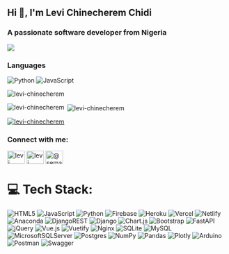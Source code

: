 
<h2 align="left">Hi 👋, I'm Levi Chinecherem Chidi</h2>
<h3 align="left">A passionate software developer from Nigeria</h3>


![](https://quotes-github-readme.vercel.app/api?type=horizontal&theme=tokyonight)

### Languages
![Python](https://img.shields.io/badge/-Python-000?&logo=Python)
![JavaScript](https://img.shields.io/badge/-JavaScript-000?&logo=JavaScript)
<p align="left"> <img src="https://komarev.com/ghpvc/?username=levi-chinecherem&label=Profile%20views&color=0e75b6&style=flat" alt="levi-chinecherem" /> </p>


<p><img align="left" src="https://github-readme-stats.vercel.app/api/top-langs?username=levi-chinecherem&show_icons=true&locale=en&layout=compact" alt="levi-chinecherem" /></p>

<p>&nbsp;<img align="center" src="https://github-readme-stats.vercel.app/api?username=levi-chinecherem&show_icons=true&locale=en" alt="levi-chinecherem" /></p>

<p align="left"> <a href="https://github.com/ryo-ma/github-profile-trophy"><img src="https://github-profile-trophy.vercel.app/?username=levi-chinecherem" alt="levi-chinecherem" /></a> </p>

<h3 align="left">Connect with me:</h3>
<p align="left">
<a href="https://linkedin.com/in/levi chinecherem c" target="blank"><img align="center" src="https://raw.githubusercontent.com/rahuldkjain/github-profile-readme-generator/master/src/images/icons/Social/linked-in-alt.svg" alt="levi chinecherem c" height="30" width="40" /></a>
<a href="https://fb.com/levi chinecherem c" target="blank"><img align="center" src="https://raw.githubusercontent.com/rahuldkjain/github-profile-readme-generator/master/src/images/icons/Social/facebook.svg" alt="levi chinecherem c" height="30" width="40" /></a>
<a href="https://medium.com/@semanticdev" target="blank"><img align="center" src="https://raw.githubusercontent.com/rahuldkjain/github-profile-readme-generator/master/src/images/icons/Social/medium.svg" alt="@semanticdev" height="30" width="40" /></a>
</p>

# 💻 Tech Stack:
![HTML5](https://img.shields.io/badge/html5-%23E34F26.svg?style=plastic&logo=html5&logoColor=white) 
![JavaScript](https://img.shields.io/badge/javascript-%23323330.svg?style=plastic&logo=javascript&logoColor=%23F7DF1E) 
![Python](https://img.shields.io/badge/python-3670A0?style=plastic&logo=python&logoColor=ffdd54) 
![Firebase](https://img.shields.io/badge/firebase-%23039BE5.svg?style=plastic&logo=firebase) 
![Heroku](https://img.shields.io/badge/heroku-%23430098.svg?style=plastic&logo=heroku&logoColor=white) 
![Vercel](https://img.shields.io/badge/vercel-%23000000.svg?style=plastic&logo=vercel&logoColor=white) 
![Netlify](https://img.shields.io/badge/netlify-%23000000.svg?style=plastic&logo=netlify&logoColor=#00C7B7) 
![Anaconda](https://img.shields.io/badge/Anaconda-%2344A833.svg?style=plastic&logo=anaconda&logoColor=white) 
![DjangoREST](https://img.shields.io/badge/DJANGO-REST-ff1709?style=plastic&logo=django&logoColor=white&color=ff1709&labelColor=gray) 
![Django](https://img.shields.io/badge/django-%23092E20.svg?style=plastic&logo=django&logoColor=white) 
![Chart.js](https://img.shields.io/badge/chart.js-F5788D.svg?style=plastic&logo=chart.js&logoColor=white) 
![Bootstrap](https://img.shields.io/badge/bootstrap-%23563D7C.svg?style=plastic&logo=bootstrap&logoColor=white) 
![FastAPI](https://img.shields.io/badge/FastAPI-005571?style=plastic&logo=fastapi) 
![jQuery](https://img.shields.io/badge/jquery-%230769AD.svg?style=plastic&logo=jquery&logoColor=white) 
![Vue.js](https://img.shields.io/badge/vuejs-%2335495e.svg?style=plastic&logo=vuedotjs&logoColor=%234FC08D) 
![Vuetify](https://img.shields.io/badge/Vuetify-1867C0?style=plastic&logo=vuetify&logoColor=AEDDFF) 
![Nginx](https://img.shields.io/badge/nginx-%23009639.svg?style=plastic&logo=nginx&logoColor=white) 
![SQLite](https://img.shields.io/badge/sqlite-%2307405e.svg?style=plastic&logo=sqlite&logoColor=white) 
![MySQL](https://img.shields.io/badge/mysql-%2300f.svg?style=plastic&logo=mysql&logoColor=white) 
![MicrosoftSQLServer](https://img.shields.io/badge/Microsoft%20SQL%20Sever-CC2927?style=plastic&logo=microsoft%20sql%20server&logoColor=white) 
![Postgres](https://img.shields.io/badge/postgres-%23316192.svg?style=plastic&logo=postgresql&logoColor=white) 
![NumPy](https://img.shields.io/badge/numpy-%23013243.svg?style=plastic&logo=numpy&logoColor=white) 
![Pandas](https://img.shields.io/badge/pandas-%23150458.svg?style=plastic&logo=pandas&logoColor=white) 
![Plotly](https://img.shields.io/badge/Plotly-%233F4F75.svg?style=plastic&logo=plotly&logoColor=white) 
![Arduino](https://img.shields.io/badge/-Arduino-00979D?style=plastic&logo=Arduino&logoColor=white) 
![Postman](https://img.shields.io/badge/Postman-FF6C37?style=plastic&logo=postman&logoColor=white) 
![Swagger](https://img.shields.io/badge/-Swagger-%23Clojure?style=plastic&logo=swagger&logoColor=white)
